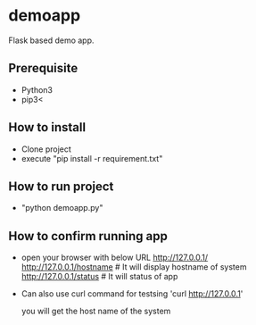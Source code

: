 # demoapp
Flask based demo app.

## Prerequisite
 - Python3
 - pip3<

## How to install
- Clone project 
- execute "pip install -r requirement.txt"

## How to run project 
- "python demoapp.py"

## How to confirm running app
- open your browser with below URL
    http://127.0.0.1/          <!It will display output as "Welcome to Demo app" >
    http://127.0.0.1/hostname # It will display hostname of system
    http://127.0.0.1/status # It will status of app

- Can also use curl command for testsing
  'curl http://127.0.0.1'

    you will get the host name of the system 
       
       
